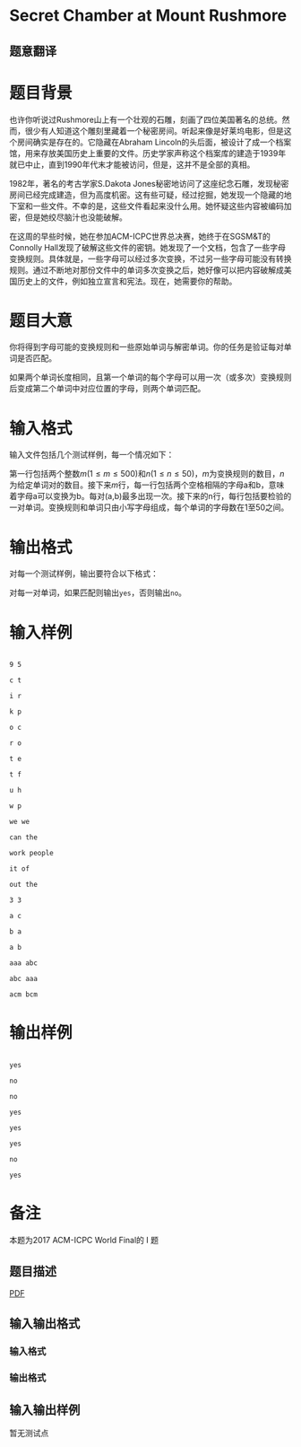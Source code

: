 # Secret Chamber at Mount Rushmore

## 题意翻译

# 题目背景

也许你听说过Rushmore山上有一个壮观的石雕，刻画了四位美国著名的总统。然而，很少有人知道这个雕刻里藏着一个秘密房间。听起来像是好莱坞电影，但是这个房间确实是存在的。它隐藏在Abraham Lincoln的头后面，被设计了成一个档案馆，用来存放美国历史上重要的文件。历史学家声称这个档案库的建造于1939年就已中止，直到1990年代末才能被访问，但是，这并不是全部的真相。

1982年，著名的考古学家S.Dakota Jones秘密地访问了这座纪念石雕，发现秘密房间已经完成建造，但为高度机密。这有些可疑，经过挖掘，她发现一个隐藏的地下室和一些文件。不幸的是，这些文件看起来没什么用。她怀疑这些内容被编码加密，但是她绞尽脑汁也没能破解。

在这周的早些时候，她在参加ACM-ICPC世界总决赛，她终于在SGSM&T的Connolly Hall发现了破解这些文件的密钥。她发现了一个文档，包含了一些字母变换规则。具体就是，一些字母可以经过多次变换，不过另一些字母可能没有转换规则。通过不断地对那份文件中的单词多次变换之后，她好像可以把内容破解成美国历史上的文件，例如独立宣言和宪法。现在，她需要你的帮助。

# 题目大意

你将得到字母可能的变换规则和一些原始单词与解密单词。你的任务是验证每对单词是否匹配。

如果两个单词长度相同，且第一个单词的每个字母可以用一次（或多次）变换规则后变成第二个单词中对应位置的字母，则两个单词匹配。

# 输入格式

输入文件包括几个测试样例，每一个情况如下：

第一行包括两个整数$m(1\leqslant m \leqslant 500)$和$n(1\leqslant n \leqslant 50)$，$m$为变换规则的数目，$n$为给定单词对的数目。接下来$m$行，每一行包括两个空格相隔的字母a和b，意味着字母a可以变换为b。每对(a,b)最多出现一次。接下来的n行，每行包括要检验的一对单词。变换规则和单词只由小写字母组成，每个单词的字母数在1至50之间。

# 输出格式

对每一个测试样例，输出要符合以下格式：

对每一对单词，如果匹配则输出`yes`，否则输出`no`。

# 输入样例

```

9 5

c t

i r

k p

o c

r o

t e

t f

u h

w p

we we

can the

work people

it of

out the

3 3

a c

b a

a b

aaa abc

abc aaa

acm bcm

```

# 输出样例

```

yes

no

no

yes

yes

yes

no

yes

```

# 备注

本题为2017 ACM-ICPC World Final的 I 题

## 题目描述

[problemUrl]: https://uva.onlinejudge.org/index.php?option=com_onlinejudge&Itemid=8&category=859&page=show_problem&problem=5114

[PDF](https://uva.onlinejudge.org/external/17/p1757.pdf)

## 输入输出格式

### 输入格式

### 输出格式

## 输入输出样例

暂无测试点

